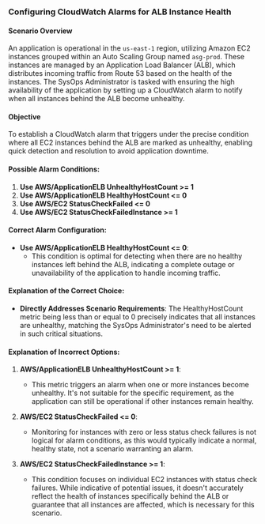 ### Configuring CloudWatch Alarms for ALB Instance Health

#### Scenario Overview

An application is operational in the `us-east-1` region, utilizing Amazon EC2 instances grouped within an Auto Scaling Group named `asg-prod`. These instances are managed by an Application Load Balancer (ALB), which distributes incoming traffic from Route 53 based on the health of the instances. The SysOps Administrator is tasked with ensuring the high availability of the application by setting up a CloudWatch alarm to notify when all instances behind the ALB become unhealthy.

#### Objective

To establish a CloudWatch alarm that triggers under the precise condition where all EC2 instances behind the ALB are marked as unhealthy, enabling quick detection and resolution to avoid application downtime.

#### Possible Alarm Conditions:

1. **Use AWS/ApplicationELB UnhealthyHostCount >= 1**
2. **Use AWS/ApplicationELB HealthyHostCount <= 0**
3. **Use AWS/EC2 StatusCheckFailed <= 0**
4. **Use AWS/EC2 StatusCheckFailedInstance >= 1**

#### Correct Alarm Configuration:

- **Use AWS/ApplicationELB HealthyHostCount <= 0**:
    - This condition is optimal for detecting when there are no healthy instances left behind the ALB, indicating a complete outage or unavailability of the application to handle incoming traffic.

#### Explanation of the Correct Choice:

- **Directly Addresses Scenario Requirements**: The HealthyHostCount metric being less than or equal to 0 precisely indicates that all instances are unhealthy, matching the SysOps Administrator's need to be alerted in such critical situations.

#### Explanation of Incorrect Options:

1. **AWS/ApplicationELB UnhealthyHostCount >= 1**:
    
    - This metric triggers an alarm when one or more instances become unhealthy. It's not suitable for the specific requirement, as the application can still be operational if other instances remain healthy.
2. **AWS/EC2 StatusCheckFailed <= 0**:
    
    - Monitoring for instances with zero or less status check failures is not logical for alarm conditions, as this would typically indicate a normal, healthy state, not a scenario warranting an alarm.
3. **AWS/EC2 StatusCheckFailedInstance >= 1**:
    
    - This condition focuses on individual EC2 instances with status check failures. While indicative of potential issues, it doesn't accurately reflect the health of instances specifically behind the ALB or guarantee that all instances are affected, which is necessary for this scenario.